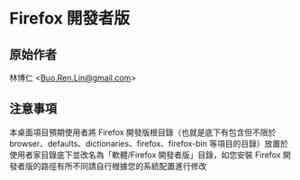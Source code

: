 # Firefox 開發者版
## 原始作者
林博仁 &lt;<Buo.Ren.Lin@gmail.com>&gt;

## 注意事項
本桌面項目預期使用者將 Firefox 開發版根目錄（也就是底下有包含但不限於 browser、defaults、dictionaries、firefox、firefox-bin 等項目的目錄）放置於使用者家目錄底下並改名為「軟體/Firefox 開發者版」目錄，如您安裝 Firefox 開發者版的路徑有所不同請自行根據您的系統配置進行修改

